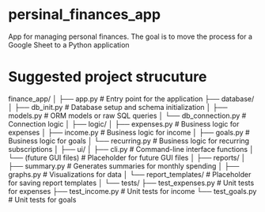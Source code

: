 # persinal_finances_app
App for managing personal finances. The goal is to move the process for a Google Sheet to a Python application


# Suggested project strucuture
finance_app/
│
├── app.py                  # Entry point for the application
├── database/
│   ├── db_init.py          # Database setup and schema initialization
│   ├── models.py           # ORM models or raw SQL queries
│   └── db_connection.py    # Connection logic
│
├── logic/
│   ├── expenses.py         # Business logic for expenses
│   ├── income.py           # Business logic for income
│   ├── goals.py            # Business logic for goals
│   └── recurring.py        # Business logic for recurring subscriptions
│
├── ui/
│   ├── cli.py              # Command-line interface functions
│   └── (future GUI files)  # Placeholder for future GUI files
│
├── reports/
│   ├── summary.py          # Generates summaries for monthly spending
│   ├── graphs.py           # Visualizations for data
│   └── report_templates/   # Placeholder for saving report templates
│
└── tests/
    ├── test_expenses.py    # Unit tests for expenses
    ├── test_income.py      # Unit tests for income
    └── test_goals.py       # Unit tests for goals